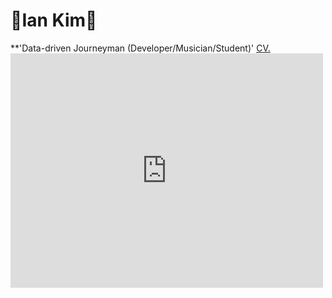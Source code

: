 # 🦊Ian Kim🌟

**'Data-driven Journeyman (Developer/Musician/Student)'
<a href="https://ianminkim.github.io/ianminkim/Ian Kim Resume.pdf" target="_blank">CV.</a>
<embed src="https://ianminkim.github.io/ianminkim/Ian Kim Resume.pdf" width="500" height="375" 
 type="application/pdf">
